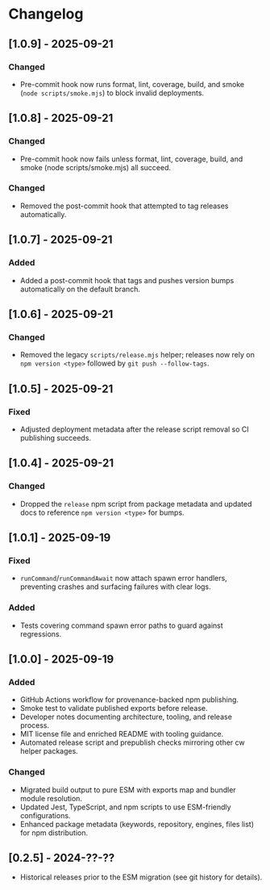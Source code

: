 # Changelog

## [1.0.9] - 2025-09-21
### Changed
- Pre-commit hook now runs format, lint, coverage, build, and smoke (`node scripts/smoke.mjs`) to block invalid deployments.

## [1.0.8] - 2025-09-21
### Changed
- Pre-commit hook now fails unless format, lint, coverage, build, and smoke (node scripts/smoke.mjs) all succeed.

### Changed
- Removed the post-commit hook that attempted to tag releases automatically.

## [1.0.7] - 2025-09-21
### Added
- Added a post-commit hook that tags and pushes version bumps automatically on the default branch.

## [1.0.6] - 2025-09-21
### Changed
- Removed the legacy `scripts/release.mjs` helper; releases now rely on `npm version <type>` followed by `git push --follow-tags`.

## [1.0.5] - 2025-09-21
### Fixed
- Adjusted deployment metadata after the release script removal so CI publishing succeeds.

## [1.0.4] - 2025-09-21
### Changed
- Dropped the `release` npm script from package metadata and updated docs to reference `npm version <type>` for bumps.

## [1.0.1] - 2025-09-19
### Fixed
- `runCommand`/`runCommandAwait` now attach spawn error handlers, preventing crashes and surfacing failures with clear logs.

### Added
- Tests covering command spawn error paths to guard against regressions.

## [1.0.0] - 2025-09-19
### Added
- GitHub Actions workflow for provenance-backed npm publishing.
- Smoke test to validate published exports before release.
- Developer notes documenting architecture, tooling, and release process.
- MIT license file and enriched README with tooling guidance.
- Automated release script and prepublish checks mirroring other cw helper packages.

### Changed
- Migrated build output to pure ESM with exports map and bundler module resolution.
- Updated Jest, TypeScript, and npm scripts to use ESM-friendly configurations.
- Enhanced package metadata (keywords, repository, engines, files list) for npm distribution.

## [0.2.5] - 2024-??-??
- Historical releases prior to the ESM migration (see git history for details).
